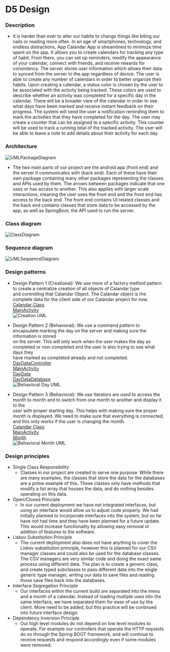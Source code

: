 # D5 Design

### Description
- It is harder than ever to alter our habits to change things like biting our nails or reading more often. In an age of smartphones, technology, and endless distractions, App Calandar App is streamlined to minimize time spent on the app. It allows you to create calendars for tracking any type of habit. From there, you can set up reminders, modify the appearance of your calendar, connect with friends, and receive rewards for consistency.
The server stores user information which allows their data to synced from the server to the app regardless of device. The user is able to create any number of calendars in order to better organize their habits. Upon creating a calendar, a status color is chosen by the user to be associated with the activity being tracked. These colors are used to describe whether an activity was completed for a specific day in the calendar. There will be a broader view of the calendar in order to see what days have been marked and receive instant feedback on their progress. The system will send the user a notification reminding them to mark the activities that they have completed for the day. The user may create a counter that can be assigned to a specific activity. This counter will be used to track a running total of the tracked activity. The user will be able to leave a note to add details about their activity for each day.


### Architecture
![UMLPackageDiagram](Images/UMLPackageDiagram.png)
- The two main parts of our project are the android app (front end) and the server it communicates with (back end). Each of these have their own package containing many other packages representing the classes and APIs used by them. The arrows between packages indicate that one uses or has access to another. This also applies with larger scale interactions, meaning the user uses the front end and the front end has access to the back end. The front end contains UI related classes and the back end contains classes that store data to be accessed by the app, as well as SpringBoot, the API used to run the server.

### Class diagram
![ClassDiagram](Images/ClassDiagram.png)

### Sequence diagram
![UMLSequenceDiagram](Images/CS386D5SequenceDiagram.png)

### Design patterns
- Design Pattern 1 (Creational): We use more of a factory method pattern to create a centralize creation of all objects of Calandar type  
and controlling that Calandar Object. The Calandar object is the complete data for the client side of our Calandar project for now.  
[Calandar Class](https://github.com/TJohnsonAZ/Calandar-Project/blob/main/Calandar%20App/app/src/main/java/com/example/calandarapp/Calandar.java)  
[MainActivity](https://github.com/TJohnsonAZ/Calandar-Project/blob/main/Calandar%20App/app/src/main/java/com/example/calandarapp/MainActivity.java)  
![Creation UML](https://github.com/TJohnsonAZ/Calandar-Project/blob/main/Images/UML_Creational_Design.PNG)  

- Design Pattern 2 (Behavioral): We use a command pattern to encapsulate marking the day on the server and making sure the information is stored  
 on the server. This will only work when the user makes the day as completed or non-completed and the user is also trying to see what days they  
 have marked as completed already and not completed.  
[DayDataController](https://github.com/TJohnsonAZ/Calandar-Project/blob/main/Calandar%20App/app/src/main/java/com/example/calandarapp/Calandar.java)  
[MainActivity](https://github.com/TJohnsonAZ/Calandar-Project/blob/main/Calandar%20App/app/src/main/java/com/example/calandarapp/MainActivity.java)  
[DayData](https://github.com/TJohnsonAZ/Calandar-Project/blob/main/CalandarServerv1/v1/src/main/java/com/CalandarProject/v1/DayData.java)  
[DayDataDatabase](https://github.com/TJohnsonAZ/Calandar-Project/blob/main/CalandarServerv1/v1/src/main/java/com/CalandarProject/v1/DayDatabase.java)  
![Behavioral Day UML](https://github.com/TJohnsonAZ/Calandar-Project/blob/main/Images/UML_Behavioral_Day.PNG)  

- Design Pattern 3 (Behavioral): We use Iterators are used to access the month to month and to switch from one month to another and display it to the  
user with proper starting day. This helps with making sure the proper month is displayed. We need to make sure that everything is connected,  
and this only works if the user is changing the month.  
[Calandar Class](https://github.com/TJohnsonAZ/Calandar-Project/blob/main/Calandar%20App/app/src/main/java/com/example/calandarapp/Calandar.java)  
[MainActivity](https://github.com/TJohnsonAZ/Calandar-Project/blob/main/Calandar%20App/app/src/main/java/com/example/calandarapp/MainActivity.java)  
[Month](https://github.com/TJohnsonAZ/Calandar-Project/blob/main/Calandar%20App/app/src/main/java/com/example/calandarapp/Month.java)  
![Behavioral Month UML](https://github.com/TJohnsonAZ/Calandar-Project/blob/main/Images/UML_Behavioral_Month.png)  

### Design principles
- Single Class Responsibility
    - Classes in our project are created to serve one purpose. While there are many examples, the classes that store the data for the databases are a prime example of this. These classes only have methods that modify a list array that houses the data, and do nothing besides operating on this data.
- Open/Closed Principle
    - In our current deployment we have not integrated interfaces, but using an interface would allow us to adjust code properly. We had initially planned to incorporate interfaces into the system, but so far have not had time and they have been planned for a future update. This would increase functionality by allowing easy removal or addition of features to the software.
- Liskov Substitution Principle
    - The current deployment also does not have anything to cover the Liskov substitution principle, however this is planned for our CSV manager classes and could also be used for the database classes. The CSV managers are very similar code and doing the exact same process using different data. The plan is to create a generic class, and create typed subclasses to pass different data into the single generic type manager, writing our data to save files and reading those save files back into the databases.
- Interface Segregation Principle
    - Our interfaces within the current build are separated into the menu and a month of a calendar. Instead of loading multiple uses into the same interface, we have separated them for ease of use by the client. More need to be added, but this practice will be continued into future interface design.
- Dependency Inversion Principle
    - Our high level modules do not depend on low level modules to operate. For example our controllers that operate the HTTP requests do so through the Spring BOOT framework, and will continue to receive requests and respond accordingly even if some modules were removed.